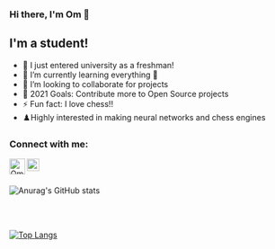 ### Hi there, I'm Om 👋

## I'm a student!

- 🔭 I just entered university as a freshman!
- 🌱 I’m currently learning everything 🤣
- 👯 I’m looking to collaborate for projects
- 🥅 2021 Goals: Contribute more to Open Source projects
- ⚡ Fun fact: I love chess!!
- ♟️Highly interested in making neural networks and chess engines

### Connect with me:

[<img align="left" alt="Om | Instagram" width="28px" src="https://i.pinimg.com/originals/66/41/c9/6641c94e15a0be37af49a4250386c03e.png" />][instagram]
[<img align="left" alt="Om | LinkedIn" width="22px" src="https://content.linkedin.com/content/dam/me/business/en-us/amp/brand-site/v2/bg/LI-Bug.svg.original.svg" />][linkedin]

<br></br>

![Anurag's GitHub stats](https://github-readme-stats.vercel.app/api?username=omdaxini&show_icons=true&theme=dracula)

<br></br>

[![Top Langs](https://github-readme-stats.vercel.app/api/top-langs/?username=omdaxini&layout=compact)](https://github.com/anuraghazra/github-readme-stats)


[instagram]: https://instagram.com/omdaxini
[linkedin]: https://www.linkedin.com/in/omdaxini/